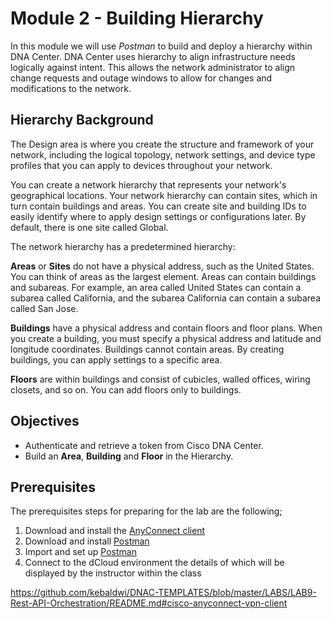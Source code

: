 # Module 2 - Building Hierarchy
In this module we will use *Postman* to build and deploy a hierarchy within DNA Center. DNA Center uses hierarchy to align infrastructure needs logically against intent. This allows the network administrator to align change requests and outage windows to allow for changes and modifications to the network.

## Hierarchy Background
The Design area is where you create the structure and framework of your network, including the logical topology, network settings, and device type profiles that you can apply to devices throughout your network.

You can create a network hierarchy that represents your network's geographical locations. Your network hierarchy can contain sites, which in turn contain buildings and areas. You can create site and building IDs to easily identify where to apply design settings or configurations later. By default, there is one site called Global.

The network hierarchy has a predetermined hierarchy:

**Areas** or **Sites** do not have a physical address, such as the United States. You can think of areas as the largest element. Areas can contain buildings and subareas. For example, an area called United States can contain a subarea called California, and the subarea California can contain a subarea called San Jose.

**Buildings** have a physical address and contain floors and floor plans. When you create a building, you must specify a physical address and latitude and longitude coordinates. Buildings cannot contain areas. By creating buildings, you can apply settings to a specific area.

**Floors** are within buildings and consist of cubicles, walled offices, wiring closets, and so on. You can add floors only to buildings.

## Objectives
- Authenticate and retrieve a token from Cisco DNA Center.
- Build an **Area**, **Building** and **Floor** in the Hierarchy.

## Prerequisites
The prerequisites steps for preparing for the lab are the following;
1. Download and install the [AnyConnect client](https://github.com/kebaldwi/DNAC-TEMPLATES/blob/master/LABS/LAB9-Rest-API-Orchestration/README.md#cisco-anyconnect-vpn-client)
2. Download and install [Postman](https://wwwin-github.cisco.com/kebaldwi/llabsource-DNAC-102-LL#postman)
3. Import and set up [Postman](https://wwwin-github.cisco.com/kebaldwi/llabsource-DNAC-102-LL/blob/master/labs/dnac-101-0-orientation/1.md#preparing-postman-for-use-with-dna-center)
4. Connect to the dCloud environment the details of which will be displayed by the instructor within the class

https://github.com/kebaldwi/DNAC-TEMPLATES/blob/master/LABS/LAB9-Rest-API-Orchestration/README.md#cisco-anyconnect-vpn-client